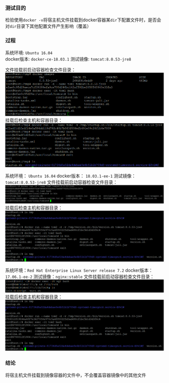 
### 测试目的
检验使用`docker -v`将宿主机文件挂载到docker容器某`dir`下配置文件时，是否会对`dir`目录下其他配置文件产生影响（覆盖）

### 过程

系统环境:  `Ubuntu 16.04`  
docker版本:  `docker-ce-18.03.1` 
测试镜像:  `tomcat:8.0.53-jre8`

文件挂载前启动容器检查文件目录：
![1](/u-ce-before.PNG)
挂载后检查主机和容器目录：
![2](/u-ce-after.PNG)

系统环境： `Ubuntu 16.04`
docker版本： `18.03.1-ee-1`
测试镜像：`tomcat:8.0.53-jre8`
文件挂载前启动容器检查文件目录：
![3](/u-ee-before.PNG)
挂载后检查主机和容器目录：
![4](/u-ee-after.PNG)

系统环境：`Red Hat Enterprise Linux Server release 7.2` 
docker版本： `17.06.1-ee-2` 
测试镜像：`nginx:stable`
文件挂载前启动容器检查文件目录：
![5](/r-ee-before.PNG)
挂载后检查主机和容器目录：
![6](/u-ee-after.PNG)

### 结论
将宿主机文件挂载到镜像容器的文件中，不会覆盖容器镜像中的其他文件
